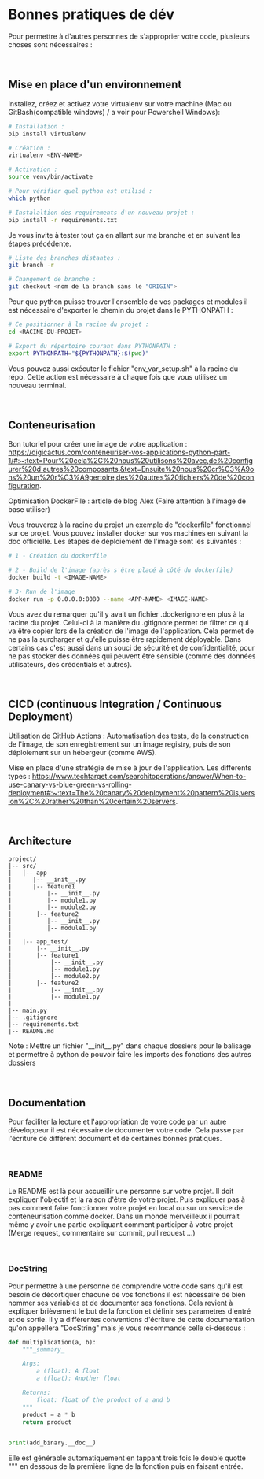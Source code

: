# Bonnes pratiques de dév 

Pour permettre à d'autres personnes de s'approprier votre code, plusieurs choses sont nécessaires : 

<br/>

## Mise en place d'un environnement 

Installez, créez et activez votre virtualenv sur votre machine (Mac ou GitBash(compatible windows) / a voir pour Powershell Windows):

```bash
# Installation : 
pip install virtualenv

# Création :
virtualenv <ENV-NAME>

# Activation :
source venv/bin/activate

# Pour vérifier quel python est utilisé :
which python

# Instalaltion des requirements d'un nouveau projet : 
pip install -r requirements.txt
```

Je vous invite à tester tout ça en allant sur ma branche et en suivant les étapes précédente.

```bash
# Liste des branches distantes :
git branch -r 

# Changement de branche :
git checkout <nom de la branch sans le "ORIGIN">

```

Pour que python puisse trouver l'ensemble de vos packages et modules il est nécessaire d'exporter le chemin du projet dans le PYTHONPATH :

```bash
# Ce positionner à la racine du projet :
cd <RACINE-DU-PROJET>

# Export du répertoire courant dans PYTHONPATH :
export PYTHONPATH="${PYTHONPATH}:$(pwd)"
```

Vous pouvez aussi exécuter le fichier "env_var_setup.sh" à la racine du répo. Cette action est nécessaire à chaque fois que vous utilisez un nouveau terminal.

<br/>

## Conteneurisation 

Bon tutoriel pour créer une image de votre application : https://digicactus.com/conteneuriser-vos-applications-python-part-1/#:~:text=Pour%20cela%2C%20nous%20utilisons%20avec,de%20configurer%20d'autres%20composants.&text=Ensuite%20nous%20cr%C3%A9ons%20un%20r%C3%A9pertoire,des%20autres%20fichiers%20de%20configuration.

Optimisation DockerFile : article de blog Alex (Faire attention à l'image de base utiliser)

Vous trouverez à la racine du projet un exemple de "dockerfile" fonctionnel sur ce projet. Vous pouvez installer docker sur vos machines en suivant la doc officielle.
Les étapes de déploiement de l'image sont les suivantes : 

```bash
# 1 - Création du dockerfile

# 2 - Build de l'image (après s'être placé à côté du dockerfile)
docker build -t <IMAGE-NAME>

# 3- Run de l'image 
docker run -p 0.0.0.0:8080 --name <APP-NAME> <IMAGE-NAME>
```

Vous avez du remarquer qu'il y avait un fichier .dockerignore en plus à la racine du projet. Celui-ci à la manière du .gitignore permet de filtrer ce qui va être copier lors de la création de l'image de l'application. Cela permet de ne pas la surcharger et qu'elle puisse être rapidement déployable. Dans certains cas c'est aussi dans un souci de sécurité et de confidentialité, pour ne pas stocker des données qui peuvent être sensible (comme des données utilisateurs, des crédentials et autres).

<br/>

## CICD (continuous Integration / Continuous Deployment)

Utilisation de GitHub Actions : 
Automatisation des tests, de la construction de l'image, de son enregistrement sur un image registry, puis de son déploiement sur un hébergeur (comme AWS).

Mise en place d'une stratégie de mise à jour de l'application. Les differents types : https://www.techtarget.com/searchitoperations/answer/When-to-use-canary-vs-blue-green-vs-rolling-deployment#:~:text=The%20canary%20deployment%20pattern%20is,version%2C%20rather%20than%20certain%20servers.

<br/>

## Architecture 

```
project/
|-- src/
|   |-- app
|      |-- __init__.py
|      |-- feature1
|          |-- __init__.py
|          |-- module1.py
|          |-- module2.py
|       |-- feature2
|          |-- __init__.py
|          |-- module1.py
|
|   |-- app_test/
|       |-- __init__.py
|       |-- feature1
|           |-- __init__.py
|           |-- module1.py
|           |-- module2.py
|       |-- feature2
|           |-- __init__.py
|           |-- module1.py
|
|-- main.py
|-- .gitignore
|-- requirements.txt
|-- README.md
```

Note : Mettre un fichier "\_\_init\_\_.py" dans chaque dossiers pour le balisage et permettre à python de pouvoir faire les imports des fonctions des autres dossiers

</br>

## Documentation

Pour faciliter la lecture et l'appropriation de votre code par un autre développeur il est nécessaire de documenter votre code.
Cela passe par l'écriture de différent document et de certaines bonnes pratiques.

</br>

### README

Le README est là pour accueillir une personne sur votre projet. Il doit expliquer l'objectif et la raison d'être de votre projet. 
Puis expliquer pas à pas comment faire fonctionner votre projet en local ou sur un service de conteneurisation comme docker.
Dans un monde merveilleux il pourrait même y avoir une partie expliquant comment participer à votre projet (Merge request, commentaire sur commit, pull request ...) 

</br>

### DocString 

Pour permettre à une personne de comprendre votre code sans qu'il est besoin de décortiquer chacune de vos fonctions il est nécessaire de bien nommer ses variables et de documenter ses fonctions. Cela revient à expliquer brièvement le but de la fonction et définir ses parametres d'entré et de sortie. Il y a différentes conventions d'écriture de cette documentation qu'on appellera "DocString" mais je vous recommande celle ci-dessous :

```python
def multiplication(a, b):
    """_summary_

    Args:
        a (float): A float
        a (float): Another float

    Returns:
        float: float of the product of a and b
    """
    product = a * b 
    return product


print(add_binary.__doc__)
```

Elle est générable automatiquement en tappant trois fois le double quotte """ en dessous de la première ligne de la fonction puis en faisant entrée.